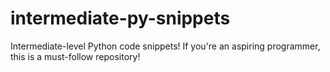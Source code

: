 # intermediate-py-snippets
Intermediate-level Python code snippets! If you're an aspiring programmer, this is a must-follow repository!
